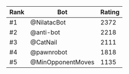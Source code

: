 Rank|Bot|Rating
---|---|---
#1|@NilatacBot|2372
#2|@anti-bot|2218
#3|@CatNail|2111
#4|@pawnrobot|1818
#5|@MinOpponentMoves|1135
